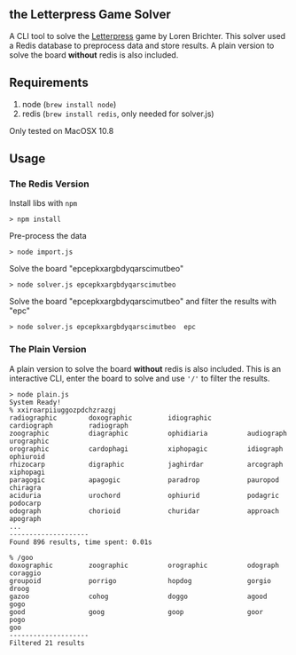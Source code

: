 ## the Letterpress Game Solver

A CLI tool to solve the [Letterpress](http://www.atebits.com/letterpress/) game by Loren Brichter. This solver used a Redis database to preprocess data and store results. A plain version to solve the board __without__ redis is also included.

## Requirements

1. node (`brew install node`)
2. redis (`brew install redis`, only needed for solver.js)

Only tested on MacOSX 10.8 

## Usage
	
### The Redis Version

Install libs with `npm`

	> npm install
	
Pre-process the data

	> node import.js
	
Solve the board "epcepkxargbdyqarscimutbeo"

	> node solver.js epcepkxargbdyqarscimutbeo

Solve the board "epcepkxargbdyqarscimutbeo" and filter the results with "epc"

	> node solver.js epcepkxargbdyqarscimutbeo	epc

### The Plain Version

A plain version to solve the board __without__ redis is also included. This is an interactive CLI, enter the board to solve and use `'/'` to filter the results.

	> node plain.js
	System Ready!
	% xxiroarpiiuggozpdchzrazgj
	radiographic        doxographic         idiographic         cardiograph         radiograph          
	zoographic          diagraphic          ophidiaria          audiograph          urographic          
	orographic          cardophagi          xiphopagic          idiograph           ophiuroid           
	rhizocarp           digraphic           jaghirdar           arcograph           xiphopagi           
	paragogic           apagogic            paradrop            pauropod            chiragra            
	aciduria            urochord            ophiurid            podagric            podocarp            
	odograph            chorioid            churidar            approach            apograph            
	...
	--------------------
	Found 896 results, time spent: 0.01s

	% /goo
	doxographic         zoographic          orographic          odograph            coraggio            
	groupoid            porrigo             hopdog              gorgio              droog               
	gazoo               cohog               doggo               agood               gogo                
	good                goog                goop                goor                pogo                
	goo                 
	--------------------
	Filtered 21 results
